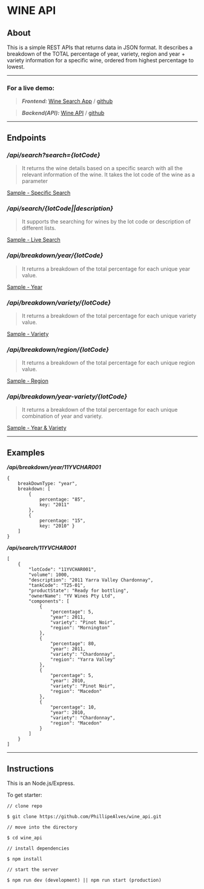 # WINE API

## About

This is a simple REST APIs that returns data in JSON format. It describes a breakdown of the TOTAL percentage of year, variety, region and year + variety information for a specific wine, ordered from highest percentage to lowest.

---

### For a live demo:

> **_Frontend:_** [Wine Search App](http://wine-search.surge.sh/) / [github](https://github.com/PhillipeAlves/wine_react)

> **_Backend(API):_** [Wine API](https://fast-wave-08855.herokuapp.com/) / [github](https://github.com/PhillipeAlves/wine_api)

---

## Endpoints

### _/api/search?search={lotCode}_

> It returns the wine details based on a specific search with all the relevant information of the wine. It takes the lot code of the wine as a parameter

[Sample - Specific Search](https://fast-wave-08855.herokuapp.com/api/search?search=11YVCHAR002)

### _/api/search/{lotCode||description}_

> It supports the searching for wines by the lot code or description of different lists.

[Sample - Live Search](https://fast-wave-08855.herokuapp.com/api/search/11YVCHAR001)

### _/api/breakdown/year/{lotCode}_

> It returns a breakdown of the total percentage for each unique year value.

[Sample - Year](https://fast-wave-08855.herokuapp.com/api/breakdown/year/15MPPN002-VK)

### _/api/breakdown/variety/{lotCode}_

> It returns a breakdown of the total percentage for each unique variety value.

[Sample - Variety](https://fast-wave-08855.herokuapp.com/api/breakdown/variety/11YVCHAR002)

### _/api/breakdown/region/{lotCode}_

> It returns a breakdown of the total percentage for each unique region value.

[Sample - Region](https://fast-wave-08855.herokuapp.com/api/breakdown/region/15MPPN002-VK)

### _/api/breakdown/year-variety/{lotCode}_

> It returns a breakdown of the total percentage for each unique combination of year and variety.

[Sample - Year & Variety](https://fast-wave-08855.herokuapp.com/api/breakdown/year-variety/15MPPN002-VK)

---

## Examples

**_/api/breakdown/year/11YVCHAR001_**

```
{
    breakDownType: "year",
    breakdown: [
        {
            percentage: "85",
            key: "2011"
        },
        {
            percentage: "15",
            key: "2010" }
    ]
}
```

**_/api/search/11YVCHAR001_**

```
[
    {
        "lotCode": "11YVCHAR001",
        "volume": 1000,
        "description": "2011 Yarra Valley Chardonnay",
        "tankCode": "T25-01",
        "productState": "Ready for bottling",
        "ownerName": "YV Wines Pty Ltd",
        "components": [
            {
                "percentage": 5,
                "year": 2011,
                "variety": "Pinot Noir",
                "region": "Mornington"
            },
            {
                "percentage": 80,
                "year": 2011,
                "variety": "Chardonnay",
                "region": "Yarra Valley"
            },
            {
                "percentage": 5,
                "year": 2010,
                "variety": "Pinot Noir",
                "region": "Macedon"
            },
            {
                "percentage": 10,
                "year": 2010,
                "variety": "Chardonnay",
                "region": "Macedon"
            }
        ]
    }
]
```

---

## Instructions

This is an Node.js/Express.

To get starter:

```
// clone repo

$ git clone https://github.com/PhillipeAlves/wine_api.git

// move into the directory

$ cd wine_api

// install dependencies

$ npm install

// start the server

$ npm run dev (development) || npm run start (production)

```
